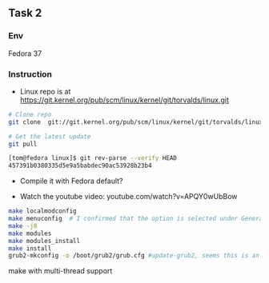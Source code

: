 ## Task 2

### Env

Fedora 37

### Instruction

- Linux repo is at https://git.kernel.org/pub/scm/linux/kernel/git/torvalds/linux.git


```sh
# Clone repo
git clone  git://git.kernel.org/pub/scm/linux/kernel/git/torvalds/linux.git

# Get the latest update
git pull

[tom@fedora linux]$ git rev-parse --verify HEAD
457391b0380335d5e9a5babdec90ac53928b23b4

```

- Compile it with Fedora default?

- Watch the youtube video: youtube.com/watch?v=APQY0wUbBow

```sh
make localmodconfig
make menuconfig  # I confirmed that the option is selected under General -> Automatically ....
make -j8
make modules
make modules_install
make install
grub2-mkconfig -o /boot/grub2/grub.cfg #update-grub2, seems this is an redundent step.
```


make with multi-thread support


```